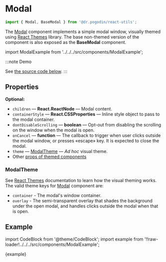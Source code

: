 # Modal
```jsx
import { Modal, BaseModal } from '@dr.pogodin/react-utils';
```
The [Modal] component implements a simple modal window, visually themed using
[React Themes] library. The base non-themed version of the component is also
exposed as the **BaseModal** component.

import ModalExample from '../../../src/components/ModalExample';

:::note Demo
<ModalExample />

See [the source code below][Example].
:::

## Properties

**Optional:**
- `children` &mdash; **React.ReactNode** &mdash; Modal content.
- `containerStyle` &mdash; **React.CSSProperties** &mdash; Inline style object
  to pass to the modal container.
- `dontDisableScrolling` &mdash; **boolean** &mdash; Opt-out from disabling
  the scrolling on the window when the modal is open.
- `onCancel` &mdash; **function** &mdash; The callback to trigger when user
  clicks outside the modal window, or presses &laquo;escape&raquo; key.
  It is expected to close the modal.
- `theme` &mdash; [ModalTheme] &mdash; _Ad hoc_ visual theme.
- Other [props of themed components](https://www.npmjs.com/package/@dr.pogodin/react-themes#themed-component-properties)

### ModalTheme
See [React Themes] documentation to learn how the visual theming works.
The valid theme keys for [Modal] component are:
- `container` - The modal's window container.
- `overlay` - The semi-transparent overlay that shades the background under
  the open modal, and handles clicks outside the modal when that is open.

## Example

import CodeBlock from '@theme/CodeBlock';
import example from '!!raw-loader!../../../src/components/ModalExample';

<CodeBlock className="language-jsx">{example}</CodeBlock>

[Example]: #example
[Modal]: /docs/api/components/modal
[ModalTheme]: #modaltheme
[React Themes]: https://dr.pogodin.studio/docs/react-themes
